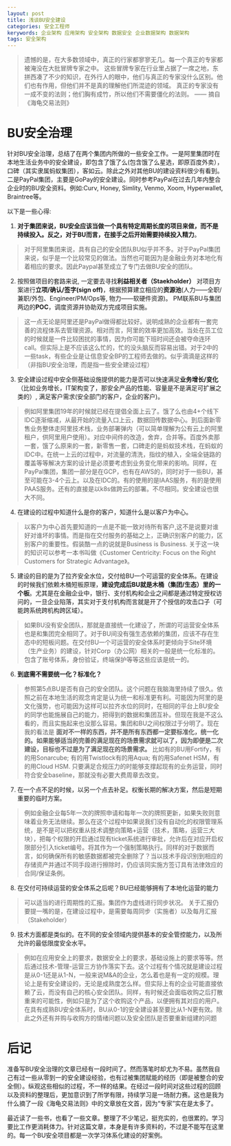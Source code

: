 ```yaml
---
layout: post
title: 浅谈BU安全建设
categories: 安全工程师
kerywords: 企业架构 应用架构 安全架构 数据安全 企业数据架构 数据架构
tags: 安全架构
---
```


> 遗憾的是，在大多数领域中，真正的行家都寥寥无几。每一个真正的专家都被淹没在大批冒牌专家之中。
这些冒牌专家在行业里占据了一席之地，东拼西凑了不少的知识，在外行人的眼中，他们与真正的专家没什么区别。他们也有作用，但他们并不是真的理解他们所混迹的领域。
真正的专家没有一成不变的法则；他们胸有成竹，所以他们不需要僵化的法则。
                                                            —— 摘自《海龟交易法则》

# BU安全治理

针对BU安全治理，总结了在两个集团内所做的一些安全工作。一是阿里集团时在本地生活业务中的安全建设，即包含了饿了么(包含饿了么星选，即原百度外卖），口碑（其实隶属蚂蚁集团），客如云。除此之外对其他BU的建设资料很少有看到。 二是PayPal集团，主要是GoPay的安全建设。同时参考PayPal在过去几年内整合企业时的BU安全资料。例如:Curv, Honey, Simlity, Venmo, Xoom, Hyperwallet, Braintree等。

以下是一些心得:

1. **对于集团来说，BU安全应该当做一个具有特定周期长度的项目来做，而不是持续投入。反之，对于BU而言，在接手之后开始需要持续投入精力**。
> 对于阿里集团来说，具有自己的安全团队BU似乎并不多。对于PayPal集团来说，似乎是一个比较常见的做法。当然也可能因为是金融业务对本地化有着相应的要求。因此Paypal甚至成立了专门去做BU安全的团队。

2. 按照做项目的套路来说, 一定要去寻找**利益相关者（Staekholder）** 对项目方案进行**立项/确认/签字(sign off)**，根据预算建立相应的**资源池**(人力——全职/兼职/外包、Engineer/PM/Ops等, 物力——软硬件资源)。 PM联系BU与集团两边的**POC**，调度资源并协助双方完成项目实施。
> 这一点无论是阿里还是PayPal做得都比较好。说明成熟的企业都有一套完善的流程体系去管理资源。相对而言，阿里的效率更加高效。当处在员工位的时候就是一件比较困扰的事情，因为你可能下班时间还会被夺命连环call。但实际上是不应该这么忙的，忙的没头脑反而容易出错。对于2中的一些task，有些企业是让信息安全BP的工程师去做的。似乎滴滴是这样的（非指BU安全治理，而是指一些安全建设过程）

3. 安全建设过程中安全侧基础设施提供的能力是否可以快速满足**业务增长/变化**（比如业务增长，IT架构变了，那安全产品的性能、容量是不是满足可扩展之类的）, 满足客户需求(安全部门的客户，企业的客户)。
> 例如阿里集团19年的时候就已经在提倡全面上云了。饿了么也由4+个线下IDC逐渐缩减，从最开始的流量入口上云，数据回传数据中心。到后面新零售业务整体走阿里技术栈，业务部署弹内（可以简单理解为公有云上的阿里租户，供阿里用户使用）。对应中间件的改造，舍弃，合并等。百度外卖那一套，饿了么原来的一套，新零售一套，口碑走的是蚂蚁技术栈，在蚂蚁的IDC中。在统一上云的过程中，对流量的清洗，指纹的植入，全端全链路的覆盖等等解决方案的设计是必须要考虑到业务变化带来的影响。同样，在PayPal集团，集团一部分是在GCP，也有在AWS的，同时对于一些BU，甚至可能在3-4个云上。以及在IDC的。有的使用的是IAAS服务，有的是使用PAAS服务。还有的直接是以k8s做跨云的部署。不尽相同。安全建设也很大不同。

4. 在建设的过程中知道什么是你的客户，知道什么是以客户为中心。
> 以客户为中心首先要知道的一点是不能一致对待所有客户,这不是说要对谁好对谁坏的事情。而是指在交付服务的基础之上，正确识别客户的能力，区别客户的重要性。假装酷一点的说就是Business is Business. 关于这一块的知识可以参考一本书叫做《Customer Centricity: Focus on the Right Customers for Strategic Advantage》。

5. 建设的目的是为了拉齐安全水位，交付给BU一个可运营的安全体系。在建设的时候我们依赖木桶短板原理，**建设完成后BU就是木桶（集团/生态）里的一个板**。尤其是在金融企业中，银行、支付机构和企业之间都是通过特定授权访问的，一旦企业陷落，其实对于支付机构而言就是开了个授信的攻击口子（可能跨系统跨机构跨区域）。
> 如果BU没有安全团队，那就是直接统一化建设了，所谓的可运营安全体系也是和集团完全相同了。对于BU间没有强生态依赖的集团，应该不存在生态中的短板问题。在交付BU一个可运营的安全体系时更倾向于Site环境（生产业务）的建设，针对Corp（办公网）相关的一般是统一化标准的。包含了账号体系，身份验证，终端保护等等这些应该是统一的。

6. **到底需不需要统一化？标准化？**
> 参照第5点BU是否有自己的安全团队。这个问题在我脑海里持续了很久。依照之前在本地生活的观念肯定是认为统一和标准更有利。可能因为阿里的是文化强势，也可能因为这样可以拉齐水位的同时，在相同的平台上BU安全的同学也能施展自己的能力，把得到的数据和集团互补。但现在我是不这么看的，而且实施起来也没那么容易。集团和BU之间权限过于分明了。现在我的看法是 **面对不一样的东西，并不是所有东西都一定要标准化，统一化的。如果能够适当的完善的满足现在的场景需求就可以了，因为即便是二次建设，目标也不过是为了满足现在的场景需求。** 比如有的BU用Fortify，有的用Sonarcube; 有的用Twistlock有的用Aqua; 有的用Safenet HSM，有的用Cloud HSM. 只要满足合规压力的时能够支撑起现有的业务运营，同时符合安全baseline，那就没有必要大费周章去改变。

7. 在一个点不足的时候，以另一个点去补足。权衡长期的解决方案，然后是短期重要的临时方案。
> 例如金融企业每5年一次的牌照申请和每年一次的牌照更新，如果失败则意味着业务无法继续。那么在这个过程中如果说我们没有自动化的权限管理系统，是不是可以把权重从技术调整向策略+运营（技术，策略，运营三大块），把每个权限的开启通过现有ticket系统进行审批，允许后在对应开启权限部分引入ticket编号。将其作为一个强制策略执行。同样的对于数据而言，如何确保所有的敏感数据都被完全删除了？当以技术手段识别到相应的存储资产并通过不同手段进行擦除时，仍应该同实施方签订具有法律效应的合同/保证条例。

8. 在交付可持续运营的安全体系之后呢？BU已经能够拥有了本地化运营的能力
> 可以适当的进行周期性的汇报。集团作为虚线进行同步状况。 关于汇报仍要提一嘴的是，在建设过程中，是需要每周同步（实施者）以及每月汇报（Stakeholder）

9. 技术方面都是类似的。在不同的安全领域内提供基本的安全管控能力，以及所允许的最低限度安全水平。
> 例如在应用安全上的要求，数据安全上的要求，基础设施上的要求等等。然后通过技术-管理-运营三方协作落实下去。这个过程有个情况就是建设过程是从0-1还是从1-N，一般来说M&A的企业，怎么着也是有一定的规模。理论上是有安全建设的，无论是成熟度怎么样。但实际上有的企业可能直接依赖了云，而没有自己的核心安全团队。同样，有时候还会面临收购之后打散重来的可能性，例如只是为了这个收购这个产品，以便拥有其对应的用户。在具有成熟BU安全体系时，BU从0-1的安全建设甚至要比从1-N更有效。除此之外还有并购与收购方的情绪问题以及安全团队是否要重新组建的问题


# 后记

准备写BU安全治理的文章已经有一段时间了。然而落笔时却尤为不易。虽然我自己有过一些从零到一的安全建设经验，也有过被集团赋能的经历（即是被整合的安全侧）。纵观这些相似的过程，不一样的结果。在经过一段时间对这些过程的回顾以及资料的整理后，更加意识到了所学有限，持续学习是一场耐力赛。这也是我为什么摘了一段《海龟交易法则》中的文章放在文首，因为“专家”实在是太多了。

最近读了一些书，也看了一些文章。整理了不少笔记，挺充实的，也很累的。学习要比工作更消耗体力。针对这篇文章，本身是有许多资料的，不过是不能写在这里的。每一个BU安全项目都是一次学习体系化建设的好案例。

